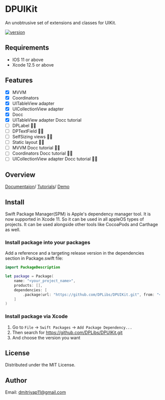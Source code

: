 # DPUIKit

An unobtrusive set of extensions and classes for UIKit.

[![version](https://img.shields.io/badge/version-5.0.0-white.svg)](https://semver.org)

## Requirements

* IOS 11 or above
* Xcode 12.5 or above

## Features

- [x] MVVM
- [x] Coordinators
- [x] UITableView adapter
- [x] UICollectionView adapter
- [x] Docc
- [x] UITableView adapter Docc tutorial
- [ ] DPLabel 👨‍💻
- [ ] DPTextField 👨‍💻
- [ ] SelfSizing views 👨‍💻
- [ ] Static layout 👨‍💻
- [ ] MVVM Docc tutorial 👨‍💻
- [ ] Coordinators Docc tutorial 👨‍💻
- [ ] UICollectionView adapter Docc tutorial 👨‍💻

## Overview

[Documentaion](https://dplibs.github.io/DPUIKit-swift/documentation/dpuikit)/
[Tutorials](https://dplibs.github.io/DPUIKit-swift/tutorials/dpuikit-tutorial)/
[Demo](/Demo)

## Install
Swift Package Manager(SPM) is Apple's dependency manager tool. It is now supported in Xcode 11. So it can be used in all appleOS types of projects. It can be used alongside other tools like CocoaPods and Carthage as well.

### Install package into your packages
Add a reference and a targeting release version in the dependencies section in Package.swift file:

```swift
import PackageDescription

let package = Package(
    name: "<your_project_name>",
    products: [],
    dependencies: [
        .package(url: "https://github.com/DPLibs/DPUIKit.git", from: "<current_version>")
    ]
)
```

### Install package via Xcode

1. Go to `File` -> `Swift Packages` -> `Add Package Dependency...`
2. Then search for <https://github.com/DPLibs/DPUIKit.git>
3. And choose the version you want

## License
Distributed under the MIT License.

## Author
Email: <dmitriyap11@gmail.com>
